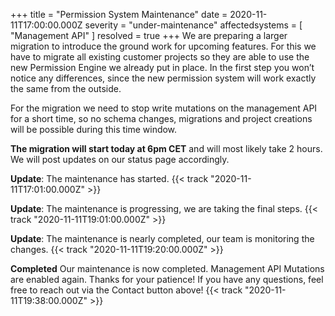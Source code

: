 +++
title = "Permission System Maintenance"
date = 2020-11-11T17:00:00.000Z
severity = "under-maintenance"
affectedsystems = [
  "Management API"
]
resolved = true
+++
We are preparing a larger migration to introduce the ground work for upcoming features. For this we have to migrate all existing customer projects so they are able to use the new Permission Engine we already put in place. In the first step you won’t notice any differences, since the new permission system will work exactly the same from the outside. 

For the migration we need to stop write mutations on the management API for a short time, so no schema changes, migrations and project creations will be possible during this time window. 

**The migration will start today at 6pm CET** and will most likely take 2 hours. We will post updates on our status page accordingly.

**Update**: The maintenance has started. {{< track "2020-11-11T17:01:00.000Z" >}}

**Update**: The maintenance is progressing, we are taking the final steps. {{< track "2020-11-11T19:01:00.000Z" >}}

**Update**: The maintenance is nearly completed, our team is monitoring the changes. {{< track "2020-11-11T19:20:00.000Z" >}}

**Completed** Our maintenance is now completed. Management API Mutations are enabled again. Thanks for your patience! If you have any questions, feel free to reach out via the Contact button above! {{< track "2020-11-11T19:38:00.000Z" >}}